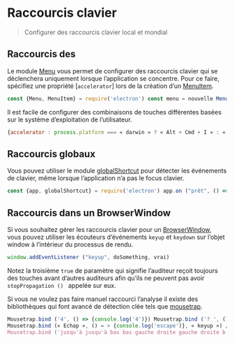 # Raccourcis clavier

> Configurer des raccourcis clavier local et mondial

## Raccourcis des

Le module [Menu](../api/menu.md) vous permet de configurer des raccourcis clavier qui se déclenchera uniquement lorsque l’application se concentre. Pour ce faire, spécifiez une propriété [`accelerator`] lors de la création d’un [MenuItem](../api/menu-item.md).

```js
const {Menu, MenuItem} = require('electron') const menu = nouvelle Menu() menu.append (nouveau MenuItem ({label : "Imprimer", accélérateur : ' CmdOrCtrl + P', cliquez : () => {console.log ("temps d’imprimer des trucs')}}))
```

Il est facile de configurer des combinaisons de touches différentes basées sur le système d’exploitation de l’utilisateur.

```js
{accelerator : process.platform === « darwin » ? « Alt + Cmd + I » : « Ctrl + Shift + I »}
```

## Raccourcis globaux

Vous pouvez utiliser le module [globalShortcut](../api/global-shortcut.md) pour détecter les événements de clavier, même lorsque l’application n’a pas le focus clavier.

```js
const {app, globalShortcut} = require('electron') app.on ("prêt", () => {globalShortcut.register ('CommandOrControl + X', () = > {console.log ("CommandOrControl + X est pressé")})})
```

## Raccourcis dans un BrowserWindow

Si vous souhaitez gérer les raccourcis clavier pour un [BrowserWindow](../api/browser-window.md), vous pouvez utiliser les écouteurs d’événements `keyup` et `keydown` sur l’objet window à l’intérieur du processus de rendu.

```js
window.addEventListener ("keyup", doSomething, vrai)
```

Notez la troisième `true` de paramètre qui signifie l’auditeur reçoit toujours des touches avant d’autres auditeurs afin qu’ils ne peuvent pas avoir `stopPropagation () ` appelée sur eux.

Si vous ne voulez pas faire manuel raccourci l’analyse il existe des bibliothèques qui font avancé de détection clée tels que [mousetrap](https://github.com/ccampbell/mousetrap).

```js
Mousetrap.bind ('4', () => {console.log('4')}) Mousetrap.bind ('? ', () = > {console.log ("Voir la raccourcis !')})
Mousetrap.bind (« Echap », () = > {console.log('escape')}, « keyup ») / / combinaisons Mousetrap.bind ('cmd + Maj + k', () = > {console.log ("commande Maj k')}) / / carte des combinaisons multiples pour le même rappel Mousetrap.bind (['cmd + k', ' ctrl + k'], () = > {console.log ("commande k ou k contrôle') / / return false afin d’empêcher le comportement par défaut et événement d’arrêt de la propagation retournent false}) / / séquences de style gmail Mousetrap.bind ('g j’ai ' () = > {console.log ("aller à la boîte de réception')}) Mousetrap.bind ('* un ', () = > {console.log ("sélectionner tout")}) / / code konami !
Mousetrap.bind ('jusqu'à jusqu'à bas bas gauche droite gauche droite b une entrée', () => {console.log ("code konami')})
```